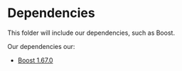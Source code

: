 # Dependencies

This folder will include our dependencies, such as Boost.

Our dependencies our:
* [Boost 1.67.0](https://www.boost.org/)
